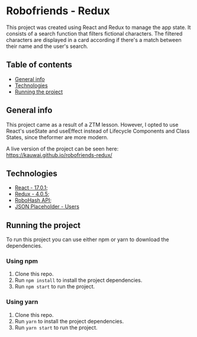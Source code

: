 # Robofriends - Redux

This project was created using React and Redux to manage the app state. It consists of a search function that filters fictional characters. The filtered characters are displayed in a card according if there's a match between their name and the user's search.

## Table of contents

- [General info](#general-info)
- [Technologies](#technologies)
- [Running the project](#running-the-project)

## General info

This project came as a result of a ZTM lesson. However, I opted to use React's useState and useEffect instead of Lifecycle Components and Class States, since theformer are more modern.

A live version of the project can be seen here: <https://kauwai.github.io/robofriends-redux/>

## Technologies

- [React - 17.0.1](https://reactjs.org/);
- [Redux - 4.0.5](https://redux.js.org/);
- [RoboHash API](https://robohash.org/);
- [JSON Placeholder - Users](https://jsonplaceholder.typicode.com/users)

## Running the project

To run this project you can use either npm or yarn to download the dependencies.

### Using npm

1. Clone this repo.
2. Run `npm install` to install the project dependencies.
3. Run `npm start` to run the project.

### Using yarn

1. Clone this repo.
2. Run `yarn` to install the project dependencies.
3. Run `yarn start` to run the project.
